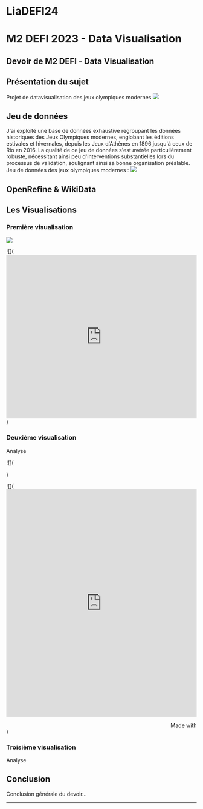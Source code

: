 # LiaDEFI24
# M2 DEFI 2023 - Data Visualisation

## Devoir de M2 DEFI - Data Visualisation

## Présentation du sujet
Projet de datavisualisation des jeux olympiques modernes
![](https://www.mchampetier.com/sitephp/img_png/oeuvres_XL/2_Allen_Jones_affiche_fev201.jpg)


## Jeu de données
J'ai exploité une base de données exhaustive regroupant les données historiques des Jeux Olympiques modernes, englobant les éditions estivales et hivernales, depuis les Jeux d'Athènes en 1896 jusqu'à ceux de Rio en 2016. La qualité de ce jeu de données s'est avérée particulièrement robuste, nécessitant ainsi peu d'interventions substantielles lors du processus de validation, soulignant ainsi sa bonne organisation préalable.
Jeu de données des jeux olympiques modernes : 
![](https://www.kaggle.com/datasets/heesoo37/120-years-of-olympic-history-athletes-and-results")

## OpenRefine & WikiData


##  Les Visualisations

### Première visualisation
![](https://datawrapper.dwcdn.net/Ow3Ay/1/)

![](<iframe title="[ Femmes médaillées d'or en athlétisme Rio 2016] (Copy)" aria-label="Map" id="datawrapper-chart-Ow3Ay" src="https://datawrapper.dwcdn.net/Ow3Ay/1/" scrolling="no" frameborder="0" style="width: 0; min-width: 100% !important; border: none;" height="432" data-external="1"></iframe><script type="text/javascript">!function(){"use strict";window.addEventListener("message",(function(a){if(void 0!==a.data["datawrapper-height"]){var e=document.querySelectorAll("iframe");for(var t in a.data["datawrapper-height"])for(var r=0;r<e.length;r++)if(e[r].contentWindow===a.source){var i=a.data["datawrapper-height"][t]+"px";e[r].style.height=i}}}))}();
</script>)



### Deuxième visualisation
Analyse

![](<div class="flourish-embed flourish-chart" data-src="visualisation/16565200"><script src="https://public.flourish.studio/resources/embed.js"></script></div>)

![](<iframe src='https://flo.uri.sh/visualisation/16565200/embed' title='Interactive or visual content' class='flourish-embed-iframe' frameborder='0' scrolling='no' style='width:100%;height:600px;' sandbox='allow-same-origin allow-forms allow-scripts allow-downloads allow-popups allow-popups-to-escape-sandbox allow-top-navigation-by-user-activation'></iframe><div style='width:100%!;margin-top:4px!important;text-align:right!important;'><a class='flourish-credit' href='https://public.flourish.studio/visualisation/16565200/?utm_source=embed&utm_campaign=visualisation/16565200' target='_top' style='text-decoration:none!important'><img alt='Made with Flourish' src='https://public.flourish.studio/resources/made_with_flourish.svg' style='width:105px!important;height:16px!important;border:none!important;margin:0!important;'> </a></div>)
### Troisième visualisation
Analyse




## Conclusion
Conclusion générale du devoir...

---

